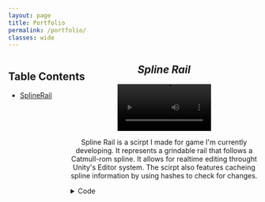 ```yaml
---
layout: page
title: Portfolio
permalink: /portfolio/
classes: wide
---
```


<style type="text/css">
.wrapper {
  max-width: 90%;
}
.column1 {
  width: 25%;
  margin-right: 75%;
  position: fixed;
}
  
.column2 {
  width: 75%;
  margin-left: 25%;
}
</style>

<div class="column1">
<h2>Table Contents</h2>
<ul>
  <li><a href="splinerail">SplineRail</a></li>
</ul>  
</div>

<div class="column2">
<p align=middle>
  <h2 id="splinerail" align=middle><i>Spline Rail</i></h2>
</p>

<p align=middle>
  <video controls width="50%">
    <source src="../splinerail.webm" type="video/webm" />
  </video>
</p>

<p align=middle>
Spline Rail is a scirpt I made for game I'm currently developing. It represents a grindable rail that follows a Catmull-rom spline. It allows for realtime editing throught Unity's Editor system. The scirpt also features cacheing spline information by using hashes to check for changes. 
</p>


<details>
  <summary> Code </summary>
  <pre>
    <code>
using System;
using System.Collections.Generic;
using System.Linq;
using Unity.Mathematics;
using UnityEditor;
using UnityEngine;

/// &#x3C;summary&#x3E;
/// Represents a grindable rail along a Catmull-Rom spline.
/// &#x3C;/summary&#x3E;
[ExecuteInEditMode, RequireComponent(typeof(MeshFilter)), RequireComponent(typeof(MeshCollider))]
public class SplineRail : MonoBehaviour, IRail
{
    struct Subcurve
    {
        Vector3[] factors;

        /// &#x3C;summary&#x3E;
        /// Constructs a subcurve from 4 control points;
        /// &#x3C;/summary&#x3E;
        /// &#x3C;param name=&#x22;controlPoint1&#x22;&#x3E; First control point. &#x3C;/param&#x3E;
        /// &#x3C;param name=&#x22;controlPoint2&#x22;&#x3E; Second control point. &#x3C;/param&#x3E;
        /// &#x3C;param name=&#x22;controlPoint3&#x22;&#x3E; Third control point. &#x3C;/param&#x3E;
        /// &#x3C;param name=&#x22;controlPoint4&#x22;&#x3E; Fourth control point. &#x3C;/param&#x3E;
        public Subcurve(Vector3 controlPoint1, Vector3 controlPoint2, Vector3 controlPoint3, Vector3 controlPoint4)
        {
            factors = new Vector3[4];
            factors[0] = controlPoint2;
            factors[1] = (controlPoint3 - controlPoint1) / 2.0f;
            factors[2] = controlPoint1 + 2.0f * controlPoint3 - (5.0f * controlPoint2 + controlPoint4) / 2.0f;
            factors[3] = (3 * controlPoint2 + controlPoint4 - controlPoint1 - 3.0f * controlPoint3) / 2.0f;
        }

        /// &#x3C;summary&#x3E;
        /// Evaluates the curve at a collection of t values.
        /// &#x3C;/summary&#x3E;
        /// &#x3C;param name=&#x22;t1&#x22;&#x3E; The first t value. &#x3C;/param&#x3E;
        /// &#x3C;param name=&#x22;t2&#x22;&#x3E; The second t value. &#x3C;/param&#x3E;
        /// &#x3C;param name=&#x22;t3&#x22;&#x3E; The third t value.&#x3C;/param&#x3E;
        /// &#x3C;param name=&#x22;t4&#x22;&#x3E; The fourth t value.&#x3C;/param&#x3E;
        /// &#x3C;returns&#x3E; The value along the curve. &#x3C;/returns&#x3E;
        public readonly Vector3 Evaluate(float t1, float t2, float t3, float t4)
        {
            return t1 * factors[0] + t2 * factors[1] + t3 * factors[2] + t4 * factors[3];
        }
    }

    struct Subline
    {
        Vector3 start, path;
        float startT, pathT;

        /// &#x3C;summary&#x3E;
        /// Constructs a subline from a start and a end.
        /// &#x3C;/summary&#x3E;
        /// &#x3C;param name=&#x22;start&#x22;&#x3E; The start of the curve. &#x3C;/param&#x3E;
        /// &#x3C;param name=&#x22;end&#x22;&#x3E; The end of the curve. &#x3C;/param&#x3E;
        public Subline(Vector3 start, float startT, Vector3 end, float endT)
        {
            this.start = start;
            path = end - start;
            this.startT = startT;
            pathT = endT - startT;
        }

        /// &#x3C;summary&#x3E;
        /// Constructs a subline from a start and a end.
        /// &#x3C;/summary&#x3E;
        /// &#x3C;param name=&#x22;start&#x22;&#x3E; The start of the curve. &#x3C;/param&#x3E;
        /// &#x3C;param name=&#x22;end&#x22;&#x3E; The end of the curve. &#x3C;/param&#x3E;
        public Subline((Vector3 point, float t) start, (Vector3 point, float t) end)
        {
            (this.start, startT) = start;
            path = end.point - start.point;
            pathT = end.t - start.t;
        }

        /// &#x3C;summary&#x3E;
        /// Evaluates the line at a t value.
        /// &#x3C;/summary&#x3E;
        /// &#x3C;param name=&#x22;t&#x22;&#x3E; The t value. &#x3C;/param&#x3E;
        /// &#x3C;returns&#x3E; The value along the curve. &#x3C;/returns&#x3E;
        public readonly (Vector3 point, float t) Evaluate(float t)
        {
            return (start + t * path, startT + t * pathT);
        }

        /// &#x3C;summary&#x3E;
        /// Find the closest global t to a position.
        /// &#x3C;/summary&#x3E;
        /// &#x3C;param name=&#x22;position&#x22;&#x3E; the position to the closest t to. &#x3C;/param&#x3E;
        /// &#x3C;returns&#x3E; The tuple of the closest global t and the distance to that t. &#x3C;/returns&#x3E;
        public readonly (float, float) ClosestGlobalT(Vector3 position)
        {
            (Vector3 point, float t) = Evaluate(Mathf.Clamp(Vector3.Dot(position - start, path) / path.sqrMagnitude, 0.0f, 1.0f));
            return (t, (position - point).magnitude);
        }
    }

    /// &#x3C;summary&#x3E;
    /// The size of the step between joints.
    /// &#x3C;/summary&#x3E;
    [Header(&#x22;Configuration&#x22;)]
    public float stepLength = 0.5f;
    int stepSizeHash;

    /// &#x3C;summary&#x3E;
    /// How many substeps to take between joints.
    /// &#x3C;/summary&#x3E;
    public int precision = 10;
    int precisionHash;

    /// &#x3C;summary&#x3E;
    /// The Catmull-Rom spline as control points.
    /// &#x3C;/summary&#x3E;
    public Vector3[] controlPoints = new Vector3[]
    {
        new (-1.0f, 0.0f),
        new (1.0f, 0.0f)
    };
    int controlPointsHash;

    /// &#x3C;summary&#x3E;
    /// Reference joint along the rail.
    /// &#x3C;/summary&#x3E;
    public Vector2[] joint = new Vector2[]
    {
        new (0.3f, 0.3f),
        new (-0.3f, 0.3f),
        new (-0.3f, -0.3f),
        new (0.3f, -0.3f),
    };
    int jointHash;

    Bounds jointBounds;


    readonly List&#x3C;Subcurve&#x3E; spline = new();
    readonly List&#x3C;Subline&#x3E; lines = new();

    void Update()
    {
        int controlPointsHash = controlPoints.GetHashCode(),
        stepSizeHash = stepLength.GetHashCode(),
        precisionHash = precision.GetHashCode(),
        jointHash = joint.GetHashCode();

        if (this.controlPointsHash != controlPointsHash || this.stepSizeHash != stepSizeHash || this.precisionHash != precisionHash)
        {
            PreprocessSpline();
            controlPointsHash = controlPoints.GetHashCode();
        }

        if (this.controlPointsHash != controlPointsHash || this.stepSizeHash != stepSizeHash || this.precisionHash != precisionHash || this.jointHash != jointHash)
        {
            UpdateMesh();
        }

        if (this.controlPointsHash != controlPointsHash)
        {
            this.controlPointsHash = controlPointsHash;
        }
        if (this.stepSizeHash != stepSizeHash)
        {
            this.stepSizeHash = stepSizeHash;
        }
        if (this.precisionHash != precisionHash)
        {
            this.precisionHash = precisionHash;
        }
        if (this.jointHash != jointHash)
        {
            PreprocessJoint();
            this.jointHash = jointHash;
        }
    }

    void PreprocessSpline()
    {
        if (precision == 0 || stepLength == 0)
        {
            throw new ArgumentException(&#x22;Precision and stepLength must not be 0.&#x22;);
        }

        spline.Clear();

        for (int i = 0; i + 1 &#x3C; controlPoints.Length; i++)
        {
            spline.Add(new(GetControlPoint(i - 1), GetControlPoint(i), GetControlPoint(i + 1), GetControlPoint(i + 2)));
        }

        lines.Clear();

        float t = 0.0f;

        for (int i = 0; i &#x3C; precision; i++)
        {
            t += stepLength / (precision * SplineVelocity(t).magnitude);
            t = Mathf.Clamp(t, 0.0f, 1.0f);
        }

        lines.Add(new(SplineDisplacement(0.0f), 0.0f, SplineDisplacement(t), t));

        while (t &#x3C; 1.0f)
        {
            for (int i = 0; i &#x3C; precision; i++)
            {
                t += stepLength / (precision * SplineVelocity(t).magnitude);
                t = Mathf.Clamp(t, 0.0f, 1.0f);
            }

            lines.Add(new(lines[^1].Evaluate(1.0f), (SplineDisplacement(t), t)));
        }
    }

    void PreprocessJoint()
    {
        jointBounds = new();
        foreach (Vector3 point in joint)
        {
            jointBounds.Encapsulate(point);
        }
    }

    /// &#x3C;summary&#x3E;
    /// Updates &#x3C;c&#x3E; mesh &#x3C;/c&#x3E; to reflect &#x3C;c&#x3E; controlPoints &#x3C;/c&#x3E;.
    /// &#x3C;/summary&#x3E;
    public void UpdateMesh()
    {
        if (lines.Count == 0)
        {
            return;
        }

        List<Vector3> vertices = new();
        List<int> triangles = new();
        List<Vector2> uv = new();

        foreach (Subline line in lines)
        {
            float t = line.Evaluate(0.0f).t;
            Quaternion direction = SplineRotation(t);
            Vector3 displacement = SplineDisplacement(t);
            vertices.Add(direction * (Vector3)joint[0] + displacement);
            uv.Add(new Vector2(0.0f, 0.0f));
            for (int i = 1; i < joint.Count(); i++)
            {
                vertices.Add(direction * (Vector3)joint[i] + displacement);
                uv.Add(new Vector2(0.0f, 1.0f));
                vertices.Add(direction * (Vector3)joint[i] + displacement);
                uv.Add(new Vector2(0.0f, 0.0f));
            }
            vertices.Add(direction * (Vector3)joint[0] + displacement);
            uv.Add(new Vector2(0.0f, 1.0f));

            for (int i = vertices.Count; i < vertices.Count + 2 * joint.Count(); i += 2)
            {
                triangles.Add(i - 8);
                triangles.Add(i - 7);
                triangles.Add(i + 1);

                triangles.Add(i + 1);
                triangles.Add(i);
                triangles.Add(i - 8);
            }

            t = line.Evaluate(1.0f).t;
            direction = SplineRotation(t);
            displacement = SplineDisplacement(t);
            vertices.Add(direction * (Vector3)joint[0] + displacement);
            uv.Add(new Vector2(1.0f, 0.0f));
            for (int i = 1; i < joint.Count(); i++)
            {
                vertices.Add(direction * (Vector3)joint[i] + displacement);
                uv.Add(new Vector2(1.0f, 1.0f));
                vertices.Add(direction * (Vector3)joint[i] + displacement);
                uv.Add(new Vector2(1.0f, 0.0f));
            }
            vertices.Add(direction * (Vector3)joint[0] + displacement);
            uv.Add(new Vector2(1.0f, 1.0f));
        }

        Mesh mesh = new() { vertices = vertices.ToArray(), triangles = triangles.ToArray(), uv = uv.ToArray()};
        mesh.Optimize();
        mesh.RecalculateNormals();
        TryGetComponent(out MeshFilter filter);
        filter.mesh = mesh;
        TryGetComponent(out MeshCollider collider);
        collider.sharedMesh = mesh;
    }

    /// &#x3C;summary&#x3E;
    /// Retrieves the &#x3C;paramref name=&#x22;i&#x22;/&#x3E;th control point along the spline. Will extrapolate one point ahead or behind.
    /// &#x3C;/summary&#x3E;
    /// &#x3C;param name=&#x22;i&#x22;&#x3E; Index of the control point to retrieve. &#x3C;/param&#x3E;
    /// &#x3C;returns&#x3E; &#x3C;paramref name=&#x22;i&#x22;/&#x3E;th control point. &#x3C;/returns&#x3E;
    /// &#x3C;exception cref=&#x22;IndexOutOfRangeException&#x22;&#x3E; Thrown when index &#x3C;paramref name=&#x22;i&#x22;/&#x3E; is out of range [-1, &#x3C;c&#x3E;controlPoints.Count&#x3C;/c&#x3E;]. &#x3C;/exception&#x3E;
    /// &#x3C;exception cref=&#x22;IndexOutOfRangeException&#x22;&#x3E; Thrown when there are too few points to extrapolate (less than 2) and the index is on the bounds. &#x3C;/exception&#x3E;
    public Vector3 GetControlPoint(int i)
    {
        if (i &#x3C; -1 || i &#x3E; controlPoints.Length)
        {
            throw new IndexOutOfRangeException($&#x22;Index {i} out of bounds, should be in [-1 and {controlPoints.Length}].&#x22;);
        }

        if (i == -1)
        {
            if (controlPoints.Length &#x3C; 2)
            {
                throw new IndexOutOfRangeException($&#x22;Tried to extrapolate with too few points.&#x22;);
            }
            return 2 * controlPoints[0] - controlPoints[1];
        }


        if (i == controlPoints.Length)
        {
            if (controlPoints.Length &#x3C; 2)
            {
                throw new ArgumentException($&#x22;Tried to extrapolate with too few points.&#x22;);
            }
            return 2 * controlPoints[^1] - controlPoints[^2];
        }

        return controlPoints[i];
    }

    /// &#x3C;summary&#x3E;
    /// Calculates the rotation of a rider along the spline at time &#x3C;paramref name=&#x22;t&#x22;/&#x3E;.
    /// &#x3C;/summary&#x3E;
    /// &#x3C;param name=&#x22;t&#x22;&#x3E; The distance along the curve. &#x3C;/param&#x3E;
    /// &#x3C;returns&#x3E; The rotation of a rider along the curve. &#x3C;/returns&#x3E;
    /// &#x3C;exception cref=&#x22;IndexOutOfRangeException&#x22;&#x3E; Thrown when time &#x3C;paramref name=&#x22;t&#x22;/&#x3E; is out of range [0, 1]. &#x3C;/exception&#x3E;
    /// &#x3C;seealso cref=&#x22;SplineDisplacement&#x22;/&#x3E;
    /// &#x3C;seealso cref=&#x22;SplineVelocity&#x22;/&#x3E;
    /// &#x3C;seealso cref=&#x22;SplineAcceleration&#x22;/&#x3E;
    public Quaternion SplineRotation(float t)
    {
        return Quaternion.LookRotation(SplineVelocity(t));
    }

    /// &#x3C;summary&#x3E;
    /// Calculates the displacement along the spline at time &#x3C;paramref name=&#x22;t&#x22;/&#x3E;.
    /// &#x3C;/summary&#x3E;
    /// &#x3C;param name=&#x22;t&#x22;&#x3E; The distance along the curve. &#x3C;/param&#x3E;
    /// &#x3C;returns&#x3E; The displacement along the curve. &#x3C;/returns&#x3E;
    /// &#x3C;exception cref=&#x22;IndexOutOfRangeException&#x22;&#x3E; Thrown when time &#x3C;paramref name=&#x22;t&#x22;/&#x3E; is out of range [0, 1]. &#x3C;/exception&#x3E;
    /// &#x3C;seealso cref=&#x22;RiderPosition&#x22;/&#x3E;
    /// &#x3C;seealso cref=&#x22;SplineVelocity&#x22;/&#x3E;
    /// &#x3C;seealso cref=&#x22;SplineAcceleration&#x22;/&#x3E;
    public Vector3 SplineDisplacement(float t)
    {
        if (t &#x3C; 0 || t &#x3E; 1)
        {
            throw new IndexOutOfRangeException($&#x22;Time {t} out of bounds, should be in [0, 1].&#x22;);
        }
        if (t == 1)
        {
            return spline[^1].Evaluate(1.0f, 1.0f, 1.0f, 1.0f);
        }
        t *= spline.Count;
        return spline[(int)MathF.Floor(t)].Evaluate(1.0f, (t % 1.0f), (t % 1.0f) * (t % 1.0f), (t % 1.0f) * (t % 1.0f) * (t % 1.0f));
    }

    /// &#x3C;summary&#x3E;
    /// Calculates the velocity along the spline at time &#x3C;paramref name=&#x22;t&#x22;/&#x3E;.
    /// &#x3C;/summary&#x3E;
    /// &#x3C;param name=&#x22;t&#x22;&#x3E; The distance along the curve. &#x3C;/param&#x3E;
    /// &#x3C;returns&#x3E; The velocity along the curve. &#x3C;/returns&#x3E;
    /// &#x3C;exception cref=&#x22;IndexOutOfRangeException&#x22;&#x3E; Thrown when time &#x3C;paramref name=&#x22;t&#x22;/&#x3E; is out of range [0, 1]. &#x3C;/exception&#x3E;
    /// &#x3C;seealso cref=&#x22;SplineDisplacement&#x22;/&#x3E;
    /// &#x3C;seealso cref=&#x22;SplineAcceleration&#x22;/&#x3E;
    public Vector3 SplineVelocity(float t)
    {
        if (t &#x3C; 0 || t &#x3E; 1)
        {
            throw new IndexOutOfRangeException($&#x22;Time {t} out of bounds, should be in [0, 1].&#x22;);
        }
        if (t == 1)
        {
            return spline[^1].Evaluate(0.0f, 1.0f, 2.0f, 3.0f);
        }
        t *= spline.Count;
        return spline.Count * spline[(int)MathF.Floor(t)].Evaluate(0.0f, 1.0f, 2.0f * (t % 1.0f), 3.0f * (t % 1.0f) * (t % 1.0f));
    }

    /// &#x3C;summary&#x3E;
    /// Calculates the acceleration along the spline at time &#x3C;paramref name=&#x22;t&#x22;/&#x3E;.
    /// &#x3C;/summary&#x3E;
    /// &#x3C;param name=&#x22;t&#x22;&#x3E; The distance along the curve. &#x3C;/param&#x3E;
    /// &#x3C;returns&#x3E; The acceleration along the curve. &#x3C;/returns&#x3E;
    /// &#x3C;exception cref=&#x22;IndexOutOfRangeException&#x22;&#x3E; Thrown when time &#x3C;paramref name=&#x22;t&#x22;/&#x3E; is out of range [0, 1]. &#x3C;/exception&#x3E;
    /// &#x3C;seealso cref=&#x22;SplineDisplacement&#x22;/&#x3E;
    /// &#x3C;seealso cref=&#x22;SplineVelocity&#x22;/&#x3E;
    public Vector3 SplineAcceleration(float t)
    {
        if (t &#x3C; 0 || t &#x3E; 1)
        {
            throw new IndexOutOfRangeException($&#x22;Time {t} out of bounds, should be in [0, 1].&#x22;);
        }
        if (t == 1)
        {
            return spline[^1].Evaluate(0.0f, 0.0f, 2.0f, 6.0f);
        }
        t *= spline.Count;
        return spline.Count * spline.Count * spline[(int)MathF.Floor(t)].Evaluate(0.0f, 0.0f, 2.0f, 6.0f * (t % 1.0f));
    }

    /// &#x3C;summary&#x3E;
    /// Finds the t that approximately is closest to the provided position.
    /// &#x3C;/summary&#x3E;
    /// &#x3C;param name=&#x22;position&#x22;&#x3E; The position to measure from. &#x3C;/param&#x3E;
    /// &#x3C;returns&#x3E; The closest time. &#x3C;/returns&#x3E;
    public (float t, float direction) Mount(Vector3 position, Quaternion rotation)
    {
        float bestT = -1, bestDistance = float.PositiveInfinity;
        position = transform.InverseTransformPoint(position);
        foreach (Subline line in lines)
        {
            (float t, float distance) = line.ClosestGlobalT(position);

            if (distance &#x3C; bestDistance)
            {
                bestT = line.Evaluate(t).t;
                bestDistance = distance;
            }
        }

        return (bestT, Vector3.Angle(rotation * Vector3.forward, transform.TransformDirection(SplineVelocity(bestT))) &#x3C;= 90.0 ? 1 : -1);
    }

    /// &#x3C;summary&#x3E;
    /// Calculates the position of a rider along the spline at time &#x3C;paramref name=&#x22;t&#x22;/&#x3E;.
    /// &#x3C;/summary&#x3E;
    /// &#x3C;param name=&#x22;t&#x22;&#x3E; The distance along the curve in [0, 1] &#x3C;/param&#x3E;
    /// &#x3C;returns&#x3E; The position of a rider along the curve. &#x3C;/returns&#x3E;
    /// &#x3C;exception cref=&#x22;IndexOutOfRangeException&#x22;&#x3E; Thrown when time &#x3C;paramref name=&#x22;t&#x22;/&#x3E; is out of range [0, 1]. &#x3C;/exception&#x3E; 
    public Vector3 RiderPosition(float t) =&#x3E; transform.TransformPoint(SplineDisplacement(t) + SplineRotation(t) * Vector3.up * jointBounds.max.y);

    /// &#x3C;summary&#x3E;
    /// Calculates the rotation of a rider along the rail at time &#x3C;paramref name=&#x22;t&#x22;/&#x3E;.
    /// &#x3C;/summary&#x3E;
    /// &#x3C;param name=&#x22;t&#x22;&#x3E; The distance along the curve in [0, 1] &#x3C;/param&#x3E;
    /// &#x3C;returns&#x3E; The rotation of a rider along the curve. &#x3C;/returns&#x3E;
    /// &#x3C;exception cref=&#x22;IndexOutOfRangeException&#x22;&#x3E; Thrown when time &#x3C;paramref name=&#x22;t&#x22;/&#x3E; is out of range [0, 1]. &#x3C;/exception&#x3E; 
    public Quaternion RiderRotation(float t, float speed) =&#x3E; Quaternion.LookRotation(transform.TransformDirection(SplineVelocity(t) * speed));

    /// &#x3C;summary&#x3E;
    /// Calculates the speed of a rider along the rail at time &#x3C;paramref name=&#x22;t&#x22;/&#x3E;.
    /// &#x3C;/summary&#x3E;
    /// &#x3C;param name=&#x22;t&#x22;&#x3E; The distance along the curve in [0, 1] &#x3C;/param&#x3E;
    /// &#x3C;returns&#x3E; The speed of a rider along the curve. &#x3C;/returns&#x3E;
    /// &#x3C;exception cref=&#x22;IndexOutOfRangeException&#x22;&#x3E; Thrown when time &#x3C;paramref name=&#x22;t&#x22;/&#x3E; is out of range [0, 1]. &#x3C;/exception&#x3E; 
    public float RiderSpeed(float t) =&#x3E; SplineVelocity(t).magnitude;
}

/// &#x3C;summary&#x3E;
/// Implements rail editing via draggable control points.
/// &#x3C;/summary&#x3E;
[CustomEditor(typeof(SplineRail))]
public class SplineRailEditor : Editor
{
    void OnSceneGUI()
    {
        Handles.color = Color.blue;
        SplineRail rail = target as SplineRail;

        EditorGUI.BeginChangeCheck();
        for (int i = 0; i &#x3C; rail.controlPoints.Length; i++)
        {
            rail.controlPoints[i] = rail.transform.InverseTransformPoint(Handles.PositionHandle(rail.transform.TransformPoint(rail.controlPoints[i]), Quaternion.identity));
        }
        if (EditorGUI.EndChangeCheck())
        {
            rail.UpdateMesh();
        }
    }
}
    </code>
  </pre>
</details>
</div>
